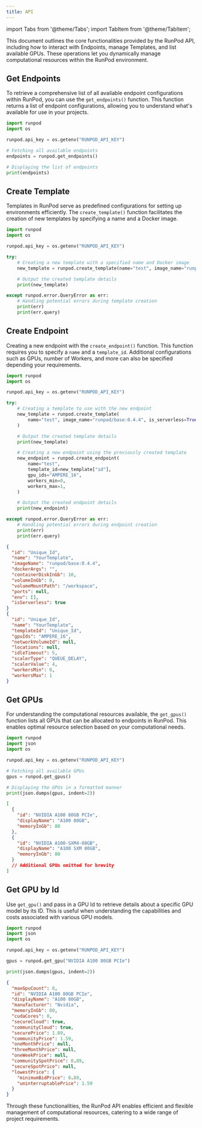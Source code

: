 ```yaml
---
title: API
---
```


import Tabs from '@theme/Tabs';
import TabItem from '@theme/TabItem';

This document outlines the core functionalities provided by the RunPod API, including how to interact with Endpoints, manage Templates, and list available GPUs.
These operations let you dynamically manage computational resources within the RunPod environment.

## Get Endpoints

To retrieve a comprehensive list of all available endpoint configurations within RunPod, you can use the `get_endpoints()` function.
This function returns a list of endpoint configurations, allowing you to understand what's available for use in your projects.

```python
import runpod
import os

runpod.api_key = os.getenv("RUNPOD_API_KEY")

# Fetching all available endpoints
endpoints = runpod.get_endpoints()

# Displaying the list of endpoints
print(endpoints)
```

## Create Template

Templates in RunPod serve as predefined configurations for setting up environments efficiently.
The `create_template()` function facilitates the creation of new templates by specifying a name and a Docker image.

```python
import runpod
import os

runpod.api_key = os.getenv("RUNPOD_API_KEY")

try:
    # Creating a new template with a specified name and Docker image
    new_template = runpod.create_template(name="test", image_name="runpod/base:0.1.0")

    # Output the created template details
    print(new_template)

except runpod.error.QueryError as err:
    # Handling potential errors during template creation
    print(err)
    print(err.query)
```

## Create Endpoint

Creating a new endpoint with the `create_endpoint()` function.
This function requires you to specify a `name` and a `template_id`.
Additional configurations such as GPUs, number of Workers, and more can also be specified depending your requirements.

<Tabs>
  <TabItem value="python" label="Python" default>

```python
import runpod
import os

runpod.api_key = os.getenv("RUNPOD_API_KEY")

try:
    # Creating a template to use with the new endpoint
    new_template = runpod.create_template(
        name="test", image_name="runpod/base:0.4.4", is_serverless=True
    )

    # Output the created template details
    print(new_template)

    # Creating a new endpoint using the previously created template
    new_endpoint = runpod.create_endpoint(
        name="test",
        template_id=new_template["id"],
        gpu_ids="AMPERE_16",
        workers_min=0,
        workers_max=1,
    )

    # Output the created endpoint details
    print(new_endpoint)

except runpod.error.QueryError as err:
    # Handling potential errors during endpoint creation
    print(err)
    print(err.query)
```

</TabItem>
  <TabItem value="output" label="Output">

```json
{
  "id": "Unique_Id",
  "name": "YourTemplate",
  "imageName": "runpod/base:0.4.4",
  "dockerArgs": "",
  "containerDiskInGb": 10,
  "volumeInGb": 0,
  "volumeMountPath": "/workspace",
  "ports": null,
  "env": [],
  "isServerless": true
}
{
  "id": "Unique_Id",
  "name": "YourTemplate",
  "templateId": "Unique_Id",
  "gpuIds": "AMPERE_16",
  "networkVolumeId": null,
  "locations": null,
  "idleTimeout": 5,
  "scalerType": "QUEUE_DELAY",
  "scalerValue": 4,
  "workersMin": 0,
  "workersMax": 1
}
```

</TabItem>
</Tabs>

## Get GPUs

For understanding the computational resources available, the `get_gpus()` function lists all GPUs that can be allocated to endpoints in RunPod. This enables optimal resource selection based on your computational needs.

<Tabs>
  <TabItem value="python" label="Python" default>

```python
import runpod
import json
import os

runpod.api_key = os.getenv("RUNPOD_API_KEY")

# Fetching all available GPUs
gpus = runpod.get_gpus()

# Displaying the GPUs in a formatted manner
print(json.dumps(gpus, indent=2))
```

</TabItem>
  <TabItem value="output" label="Output">

```json
[
  {
    "id": "NVIDIA A100 80GB PCIe",
    "displayName": "A100 80GB",
    "memoryInGb": 80
  },
  {
    "id": "NVIDIA A100-SXM4-80GB",
    "displayName": "A100 SXM 80GB",
    "memoryInGb": 80
  }
  // Additional GPUs omitted for brevity
]
```

</TabItem>
</Tabs>

## Get GPU by Id

Use `get_gpu()` and pass in a GPU Id to retrieve details about a specific GPU model by its ID.
This is useful when understanding the capabilities and costs associated with various GPU models.

<Tabs>
  <TabItem value="python" label="Python" default>

```python
import runpod
import json
import os

runpod.api_key = os.getenv("RUNPOD_API_KEY")

gpus = runpod.get_gpu("NVIDIA A100 80GB PCIe")

print(json.dumps(gpus, indent=2))
```

</TabItem>
  <TabItem value="output" label="Output">

```json
{
  "maxGpuCount": 8,
  "id": "NVIDIA A100 80GB PCIe",
  "displayName": "A100 80GB",
  "manufacturer": "Nvidia",
  "memoryInGb": 80,
  "cudaCores": 0,
  "secureCloud": true,
  "communityCloud": true,
  "securePrice": 1.89,
  "communityPrice": 1.59,
  "oneMonthPrice": null,
  "threeMonthPrice": null,
  "oneWeekPrice": null,
  "communitySpotPrice": 0.89,
  "secureSpotPrice": null,
  "lowestPrice": {
    "minimumBidPrice": 0.89,
    "uninterruptablePrice": 1.59
  }
}
```

</TabItem>

</Tabs>

Through these functionalities, the RunPod API enables efficient and flexible management of computational resources, catering to a wide range of project requirements.
